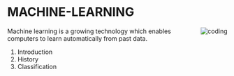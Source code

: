 # MACHINE-LEARNING
<img align="right" alt="coding" widht="200" src="https://onpassive.com/blog/wp-content/uploads/2021/01/Machine-Learning-in-E-Learning.gif">

Machine learning is a growing technology which enables computers to learn automatically from past data.
1. Introduction
2. History
3. Classification

